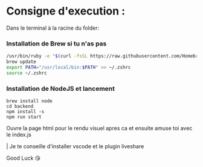 # Consigne d'execution :

Dans le terminal à la racine du folder: 

### Installation de Brew si tu n'as pas 
```bash
/usr/bin/ruby -e "$(curl -fsSL https://raw.githubusercontent.com/Homebrew/install/master/install)"
brew update
export PATH="/usr/local/bin:$PATH" >> ~/.zshrc
source ~/.zshrc
```
### Installation de NodeJS et lancement
```
brew install node
cd backend
npm install -s
npm run start
```

Ouvre la page html pour le rendu visuel apres ca
et ensuite amuse toi avec le index.js

| Je te conseille d'installer vscode et le plugin liveshare

Good Luck 😘
